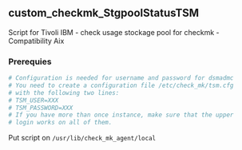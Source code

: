 ## custom_checkmk_StgpoolStatusTSM
Script for Tivoli IBM - check usage stockage pool for checkmk - Compatibility Aix

### Prerequies

```bash
# Configuration is needed for username and password for dsmadmc
# You need to create a configuration file /etc/check_mk/tsm.cfg
# with the following two lines:
# TSM_USER=XXX
# TSM_PASSWORD=XXX
# If you have more than once instance, make sure that the upper
# login works on all of them.
```
Put script on ```/usr/lib/check_mk_agent/local```
